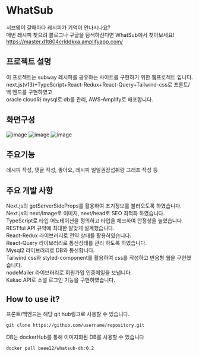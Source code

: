 # WhatSub

서브웨이 갈때마다 레시피가 기억이 안나시나요?<br/>
매번 레시피 찾으려 블로그나 구글을 탐색하신다면 WhatSub에서 찾아보세요!<br/>
https://master.d1t804crlddkxa.amplifyapp.com/<br/>

## 프로젝트 설명

이 프로젝트는 subway 레시피를 공유하는 사이트를 구현하기 위한 웹프로젝트 입니다.<br/>
next.js(v13)+TypeScript+React-Redux+React-Query+Tailwind-css로 프론트/백 엔드를 구현하였고<br/>
oracle cloud와 mysql로 db를 관리, AWS-Amplify로 배포합니다.<br/>

## 화면구성

![image](https://github.com/CAMELOMANIAC/what_sub1/assets/122772515/4e5e86b6-4ee6-42a0-85b2-9e6d1e650256)
![image](https://github.com/CAMELOMANIAC/what_sub1/assets/122772515/31c2e070-c861-4b25-b1ac-77e0909f838a)
![image](https://github.com/CAMELOMANIAC/what_sub1/assets/122772515/24a4a95a-a64b-4a3e-8e50-650f784030ea)

## 주요기능

레시피 작성, 댓글 작성, 좋아요, 레시피 일일권장섭취량 그래프 작성 등

## 주요 개발 사항

Next.js의 getServerSideProps를 활용하여 초기정보를 불러오도록 하였습니다.<br/>
Next.js의 next/Image로 이미지, next/head로 SEO 최적화 하였습니다.<br/>
TypeScript로 타입 어노테이션을 정의하고 타입을 체크하여 안정성을 높였습니다.<br/>
RESTful API 규약에 최대한 알맞게 설계했습니다.<br/>
React-Redux 라이브러리로 전역 상태를 활용하였습니다.<br/>
React-Query 라이브러리로 통신상태를 관리 하도록 하였습니다.<br/>
Mysql2 라이브러리로 DB와 통신합니다.<br/>
Tailwind css와 styled-component를 활용하여 css를 작성하고 반응형 웹을 구현했습니다.<br/>
nodeMailer 라이브러리로 회원가입 인증메일을 보냅니다.<br/>
Kakao API로 소셜 로그인 기능을 구현하였습니다.<br/>

## How to use it?

프론트/백엔드는 해당 git hub링크로 사용할 수 있습니다.

```
git clone https://github.com/username/repository.git
```

DB는 dockerHub를 통해 이미지화된 DB를 사용할 수 있습니다

```
docker pull beee12/whatsub-db:0.2
```
